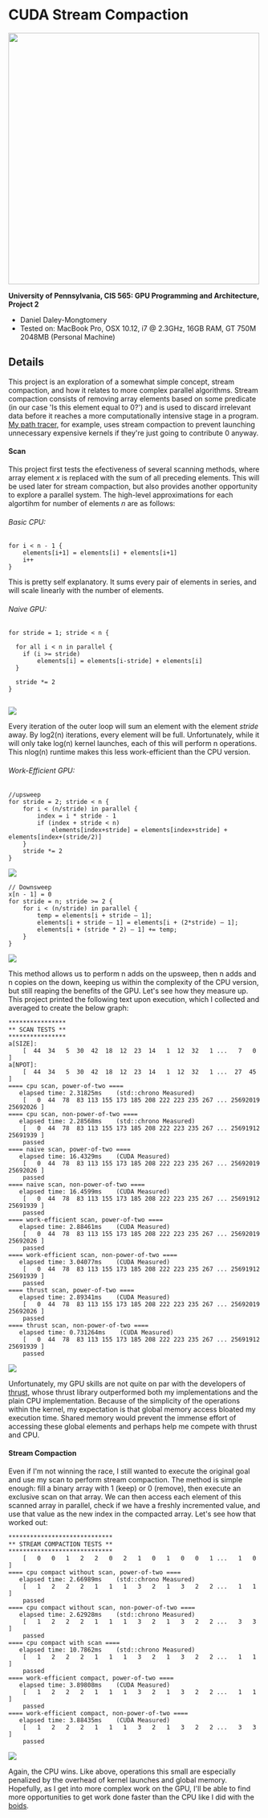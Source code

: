 CUDA Stream Compaction
======================

<img src="https://developer.nvidia.com/sites/all/modules/custom/gpugems/books/GPUGems3/elementLinks/39fig09.jpg" width="500">

**University of Pennsylvania, CIS 565: GPU Programming and Architecture, Project 2**

* Daniel Daley-Mongtomery
* Tested on: MacBook Pro, OSX 10.12, i7 @ 2.3GHz, 16GB RAM, GT 750M 2048MB (Personal Machine)

## Details

This project is an exploration of a somewhat simple concept, stream compaction, and how it relates to more complex parallel algorithms. Stream compaction consists of removing array elements based on some predicate (in our case 'Is this element equal to 0?') and is used to discard irrelevant data before it reaches a more computationally intensive stage in a program. [My path tracer,](https://github.com/illDivino/Project3-CUDA-Path-Tracer) for example, uses stream compaction to prevent launching unnecessary expensive kernels if they're just going to contribute 0 anyway.

#### Scan

   This project first tests the efectiveness of several scanning methods, where array element *x* is replaced with the sum of all preceding elements. This will be used later for stream compaction, but also provides another opportunity to explore a parallel system. The high-level approximations for each algortihm for number of elements *n* are as follows:

###### Basic CPU:
```
for i < n - 1 {
    elements[i+1] = elements[i] + elements[i+1]
    i++
}
```
This is pretty self explanatory. It sums every pair of elements in series, and will scale linearly with the number of elements.

###### Naive GPU:
```
for stride = 1; stride < n {

  for all i < n in parallel {
    if (i >= stride) 
        elements[i] = elements[i-stride] + elements[i]
  }
  
  stride *= 2
}
 
```

![](img/naive.png)

Every iteration of the outer loop will sum an element with the element *stride* away. By log2(n) iterations, every element will be full. Unfortunately, while it will only take log(n) kernel launches, each of this will perform n operations. This nlog(n) runtime makes this less work-efficient than the CPU version.

###### Work-Efficient GPU:
```
//upsweep
for stride = 2; stride < n {
    for i < (n/stride) in parallel {
        index = i * stride - 1
        if (index + stride < n) 
            elements[index+stride] = elements[index+stride] + elements[index+(stride/2)]
    }
    stride *= 2
}
```

![](img/upsweep.png)

```
// Downsweep
x[n - 1] = 0
for stride = n; stride >= 2 {
    for i < (n/stride) in parallel {
        temp = elements[i + stride – 1];
        elements[i + stride – 1] = elements[i + (2*stride) – 1];
        elements[i + (stride * 2) – 1] += temp;
    }               
}
```

![](img/downsweep.png)

This method allows us to perform n adds on the upsweep, then n adds and n copies on the down, keeping us within the complexity of the CPU version, but still reaping the benefits of the GPU. Let's see how they measure up. This project printed the following text upon execution, which I collected and averaged to create the below graph:

```
****************
** SCAN TESTS **
****************
a[SIZE]:
    [  44  34   5  30  42  18  12  23  14   1  12  32   1 ...   7   0 ]
a[NPOT]:
    [  44  34   5  30  42  18  12  23  14   1  12  32   1 ...  27  45 ]
==== cpu scan, power-of-two ====
   elapsed time: 2.31825ms    (std::chrono Measured)
    [   0  44  78  83 113 155 173 185 208 222 223 235 267 ... 25692019 25692026 ]
==== cpu scan, non-power-of-two ====
   elapsed time: 2.28568ms    (std::chrono Measured)
    [   0  44  78  83 113 155 173 185 208 222 223 235 267 ... 25691912 25691939 ]
    passed
==== naive scan, power-of-two ====
   elapsed time: 16.4329ms    (CUDA Measured)
    [   0  44  78  83 113 155 173 185 208 222 223 235 267 ... 25692019 25692026 ]
    passed
==== naive scan, non-power-of-two ====
   elapsed time: 16.4599ms    (CUDA Measured)
    [   0  44  78  83 113 155 173 185 208 222 223 235 267 ... 25691912 25691939 ]
    passed
==== work-efficient scan, power-of-two ====
   elapsed time: 2.88461ms    (CUDA Measured)
    [   0  44  78  83 113 155 173 185 208 222 223 235 267 ... 25692019 25692026 ]
    passed
==== work-efficient scan, non-power-of-two ====
   elapsed time: 3.04077ms    (CUDA Measured)
    [   0  44  78  83 113 155 173 185 208 222 223 235 267 ... 25691912 25691939 ]
    passed
==== thrust scan, power-of-two ====
   elapsed time: 2.89341ms    (CUDA Measured)
    [   0  44  78  83 113 155 173 185 208 222 223 235 267 ... 25692019 25692026 ]
    passed
==== thrust scan, non-power-of-two ====
   elapsed time: 0.731264ms    (CUDA Measured)
    [   0  44  78  83 113 155 173 185 208 222 223 235 267 ... 25691912 25691939 ]
    passed
```

![](img/scantime.png)

   Unfortunately, my GPU skills are not quite on par with the developers of [thrust](https://github.com/thrust/thrust), whose thrust library outperformed both my implementations and the plain CPU implementation. Because of the simplicity of the operations within the kernel, my expectation is that global memory access bloated my execution time. Shared memory would prevent the immense effort of accessing these global elements and perhaps help me compete with thrust and CPU.

#### Stream Compaction

   Even if I'm not winning the race, I still wanted to execute the original goal and use my scan to perform stream compaction. The method is simple enough: fill a binary array with 1 (keep) or 0 (remove), then execute an exclusive scan on that array. We can then access each element of this scanned array in parallel, check if we have a freshly incremented value, and use that value as the new index in the compacted array. Let's see how that worked out:

```
*****************************
** STREAM COMPACTION TESTS **
*****************************
    [   0   0   1   2   2   0   2   1   0   1   0   0   1 ...   1   0 ]
==== cpu compact without scan, power-of-two ====
   elapsed time: 2.66989ms    (std::chrono Measured)
    [   1   2   2   2   1   1   1   3   2   1   3   2   2 ...   1   1 ]
    passed
==== cpu compact without scan, non-power-of-two ====
   elapsed time: 2.62928ms    (std::chrono Measured)
    [   1   2   2   2   1   1   1   3   2   1   3   2   2 ...   3   3 ]
    passed
==== cpu compact with scan ====
   elapsed time: 10.7862ms    (std::chrono Measured)
    [   1   2   2   2   1   1   1   3   2   1   3   2   2 ...   1   1 ]
    passed
==== work-efficient compact, power-of-two ====
   elapsed time: 3.89808ms    (CUDA Measured)
    [   1   2   2   2   1   1   1   3   2   1   3   2   2 ...   1   1 ]
    passed
==== work-efficient compact, non-power-of-two ====
   elapsed time: 3.88435ms    (CUDA Measured)
    [   1   2   2   2   1   1   1   3   2   1   3   2   2 ...   3   3 ]
    passed

```

![](img/compactionTime.png)

Again, the CPU wins. Like above, operations this small are especially penalized by the overhead of kernel launches and global memory. Hopefully, as I get into more complex work on the GPU, I'll be able to find more opportunities to get work done faster than the CPU like I did with the [boids](https://github.com/illDivino/Project1-CUDA-Flocking).
